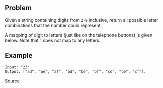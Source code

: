 ## Problem
Given a string containing digits from `2-9` inclusive, return all possible letter combinations that the number could represent.

A mapping of digit to letters (just like on the telephone buttons) is given below. Note that 1 does not map to any letters.

## Example
```
Input: "23"
Output: ["ad", "ae", "af", "bd", "be", "bf", "cd", "ce", "cf"].
```

[Source](https://leetcode.com/problems/letter-combinations-of-a-phone-number/description/)
